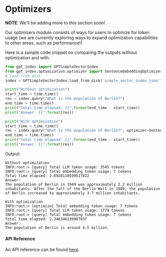 # Optimizers

**NOTE**: We'll be adding more to this section soon!

Our optimizers module consists of ways for users to optimize for token usage (we are currently
exploring ways to expand optimization capabilities to other areas, such as performance!)

Here is a sample code snippet on comparing the outputs without optimization and with.

```python
from gpt_index import GPTSimpleVectorIndex
from gpt_index.optimization.optimizer import SentenceEmbeddingOptimizer
# load from disk
index = GPTSimpleVectorIndex.load_from_disk('simple_vector_index.json')

print("Without optimization")
start_time = time.time()
res = index.query("What is the population of Berlin?")
end_time = time.time()
print("Total time elapsed: {}".format(end_time - start_time))
print("Answer: {}".format(res))

print("With optimization")
start_time = time.time()
res = index.query("What is the population of Berlin?", optimizer=SentenceEmbeddingOptimizer(percentile_cutoff=0.5))
end_time = time.time()
print("Total time elapsed: {}".format(end_time - start_time))
print("Answer: {}".format(res))

```

Output:
```
Without optimization
INFO:root:> [query] Total LLM token usage: 3545 tokens
INFO:root:> [query] Total embedding token usage: 7 tokens
Total time elapsed: 2.8928110599517822
Answer: 
The population of Berlin in 1949 was approximately 2.2 million inhabitants. After the fall of the Berlin Wall in 1989, the population of Berlin increased to approximately 3.7 million inhabitants.

With optimization
INFO:root:> [optimize] Total embedding token usage: 7 tokens
INFO:root:> [query] Total LLM token usage: 1779 tokens
INFO:root:> [query] Total embedding token usage: 7 tokens
Total time elapsed: 2.346346139907837
Answer: 
The population of Berlin is around 4.5 million.
```

#### API Reference

An API reference can be found [here]().
